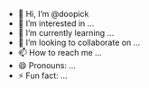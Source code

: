 - 👋 Hi, I’m @doopick
- 👀 I’m interested in ...
- 🌱 I’m currently learning ...
- 💞️ I’m looking to collaborate on ...
- 📫 How to reach me ...
- 😄 Pronouns: ...
- ⚡ Fun fact: ...

<!---
doopick/doopick is a ✨ special ✨ repository because its `README.md` (this file) appears on your GitHub profile.
You can click the Preview link to take a look at your changes.
--->
